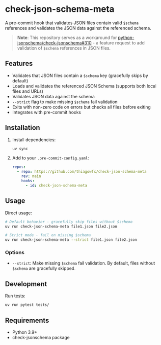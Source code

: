 # check-json-schema-meta

A pre-commit hook that validates JSON files contain valid `$schema` references and validates the JSON data against the referenced schema.

> **Note**: This repository serves as a workaround for [python-jsonschema/check-jsonschema#310](https://github.com/python-jsonschema/check-jsonschema/issues/310) - a feature request to add validation of `$schema` references in JSON files.

## Features

- Validates that JSON files contain a `$schema` key (gracefully skips by default)
- Loads and validates the referenced JSON Schema (supports both local files and URLs)
- Validates JSON data against the schema
- `--strict` flag to make missing `$schema` fail validation
- Exits with non-zero code on errors but checks all files before exiting
- Integrates with pre-commit hooks

## Installation

1. Install dependencies:
   ```bash
   uv sync
   ```

2. Add to your `.pre-commit-config.yaml`:
   ```yaml
   repos:
     - repo: https://github.com/thiagowfx/check-json-schema-meta
       rev: main
       hooks:
         - id: check-json-schema-meta
   ```

## Usage

Direct usage:
```bash
# Default behavior - gracefully skip files without $schema
uv run check-json-schema-meta file1.json file2.json

# Strict mode - fail on missing $schema
uv run check-json-schema-meta --strict file1.json file2.json
```

### Options

- `--strict`: Make missing `$schema` fail validation. By default, files without `$schema` are gracefully skipped.

## Development

Run tests:
```bash
uv run pytest tests/
```

## Requirements

- Python 3.9+
- check-jsonschema package
